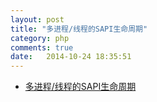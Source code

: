 ```yaml
---
layout: post
title: "多进程/线程的SAPI生命周期"
category: php
comments: true
date:   2014-10-24 18:35:51
---
```


- [多进程/线程的SAPI生命周期](http://www.nowamagic.net/librarys/veda/detail/1290)


